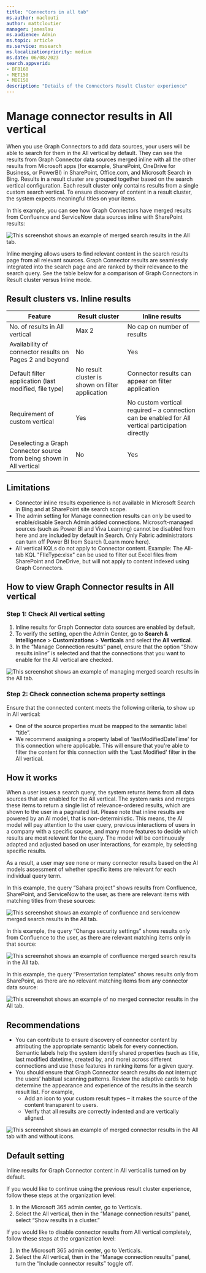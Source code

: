 ```yaml
---
title: "Connectors in all tab"
ms.author: maclouti
author: mattcloutier
manager: jameslau
ms.audience: Admin
ms.topic: article
ms.service: mssearch
ms.localizationpriority: medium
ms.date: 06/08/2023
search.appverid:
- BFB160
- MET150
- MOE150
description: "Details of the Connectors Result Cluster experience"
---
```

# Manage connector results in All vertical

When you use Graph Connectors to add data sources, your users will be able to search for them in the All vertical by default. They can see the results from Graph Connector data sources merged inline with all the other results from Microsoft apps (for example, SharePoint, OneDrive for Business, or PowerBI) in SharePoint, Office.com, and Microsoft Search in Bing. 
Results in a result cluster are grouped together based on the search vertical configuration. Each result cluster only contains results from a single custom search vertical. To ensure discovery of content in a result cluster, the system expects meaningful titles on your items.

In this example, you can see how Graph Connectors have merged results from Confluence and ServiceNow data sources inline with SharePoint results:  

![This screenshot shows an example of merged search results in the All tab.](./media/merged-results-example.png)

Inline merging allows users to find relevant content in the search results page from all relevant sources. Graph Connector results are seamlessly integrated into the search page and are ranked by their relevance to the search query. See the table below for a comparison of Graph Connectors in Result cluster versus Inline mode. 

## Result clusters vs. Inline results 

Feature | Result cluster | Inline results
--- | --- | ---
No. of results in All vertical | Max 2 | No cap on number of results |
Availability of connector results on Pages 2 and beyond | No | Yes |
Default filter application (last modified, file type) | No result cluster is shown on filter application | Connector results can appear on filter application |
Requirement of custom vertical | Yes | No custom vertical required – a connection can be enabled for All vertical participation directly |
Deselecting a Graph Connector source from being shown in All vertical | No | Yes |

## Limitations

* Connector inline results experience is not available in Microsoft Search in Bing and at SharePoint site search scope.
* The admin setting for Manage connection results can only be used to enable/disable Search Admin added connections. Microsoft-managed sources (such as Power BI and Viva Learning) cannot be disabled from here and are included by default in Search. Only Fabric administrators can turn off Power BI from Search (Learn more here).
* All vertical KQLs do not apply to Connector content. Example: The All-tab KQL "FIleType:xlsx" can be used to filter out Excel files from SharePoint and OneDrive, but will not apply to content indexed using Graph Connectors.

## How to view Graph Connector results in All vertical 

### Step 1: Check All vertical setting
1. Inline results for Graph Connector data sources are enabled by default.  
2. To verify the setting, open the Admin Center, go to **Search & Intelligence** > **Customizations** > **Verticals** and select the **All vertical**.
3. In the “Manage Connection results” panel, ensure that the option “Show results inline” is selected and that the connections that you want to enable for the All vertical are checked. 

![This screenshot shows an example of managing merged search results in the All tab.](./media/manage-inline-connection-results.png)

### Step 2: Check connection schema property settings

Ensure that the connected content meets the following criteria, to show up in All vertical: 
* One of the source properties must be mapped to the semantic label “title”. 
* We recommend assigning a property label of 'lastModifiedDateTime' for this connection where applicable. This will ensure that you're able to filter the content for this connection with the 'Last Modified' filter in the All vertical. 

## How it works

When a user issues a search query, the system returns items from all data sources that are enabled for the All vertical. The system ranks and merges these items to return a single list of relevance-ordered results, which are shown to the user in a paginated list. Please note that inline results are powered by an AI model, that is non-deterministic. This means, the AI model will pay attention to the user query, previous interactions of users in a company with a specific source, and many more features to decide which results are most relevant for the query. The model will be continuously adapted and adjusted based on user interactions, for example, by selecting specific results. 

As a result, a user may see none or many connector results based on the AI models assessment of whether specific items are relevant for each individual query term. 

In this example, the query “Sahara project” shows results from Confluence, SharePoint, and ServiceNow to the user, as there are relevant items with matching titles from these sources: 

![This screenshot shows an example of confluence and servicenow merged search results in the All tab.](./media/confluence-and-snow-match.png)

In this example, the query “Change security settings” shows results only from Confluence to the user, as there are relevant matching items only in that source: 

![This screenshot shows an example of confluence merged search results in the All tab.](./media/all-tab-confluence-results.png)

In this example, the query “Presentation templates” shows results only from SharePoint, as there are no relevant matching items from any connector data source: 

![This screenshot shows an example of no merged connector results in the All tab.](./media/all-tab-no-connector-results.png)

## Recommendations

* You can contribute to ensure discovery of connector content by attributing the appropriate semantic labels for every connection. Semantic labels help the system identify shared properties (such as title, last modified datetime, created by, and more) across different connections and use these features in ranking items for a given query. 
* You should ensure that Graph Connector search results do not interrupt the users’ habitual scanning patterns. Review the adaptive cards to help determine the appearance and experience of the results in the search result list. For example, 
    * Add an icon to your custom result types – it makes the source of the content transparent to users. 
    * Verify that all results are correctly indented and are vertically aligned.  

![This screenshot shows an example of merged connector results in the All tab with and without icons.](./media/results-with-without-icon.png)

## Default setting

Inline results for Graph Connector content in All vertical is turned on by default. 

If you would like to continue using the previous result cluster experience, follow these steps at the organization level: 

1. In the Microsoft 365 admin center, go to Verticals. 
2. Select the All vertical, then in the “Manage connection results” panel, select “Show results in a cluster.” 

If you would like to disable connector results from All vertical completely, follow these steps at the organization level: 

1. In the Microsoft 365 admin center, go to Verticals. 
2. Select the All vertical, then in the “Manage connection results” panel, turn the “Include connector results” toggle off. 
